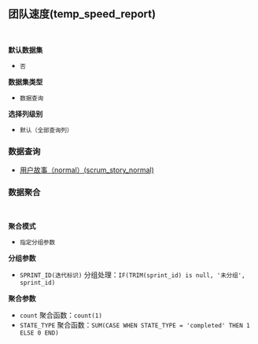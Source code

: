 ## 团队速度(temp_speed_report) <!-- {docsify-ignore-all} -->



<br>
<p class="panel-title"><b>默认数据集</b></p>

* `否`

<p class="panel-title"><b>数据集类型</b></p>

* `数据查询`

<p class="panel-title"><b>选择列级别</b></p>

* `默认（全部查询列）`




### 数据查询
  * [用户故事（normal）(scrum_story_normal)](module/ProjMgmt/work_item/query/scrum_story_normal)

### 数据聚合

<br>
<p class="panel-title"><b>聚合模式</b></p>

* `指定分组参数`


<p class="panel-title"><b>分组参数</b></p>

* `SPRINT_ID(迭代标识)`  分组处理：`IF(TRIM(sprint_id) is null, '未分组', sprint_id)`

<p class="panel-title"><b>聚合参数</b></p>

* `count`  聚合函数：`count(1)`
* `STATE_TYPE`  聚合函数：`SUM(CASE WHEN STATE_TYPE = 'completed' THEN 1 ELSE 0 END)`
